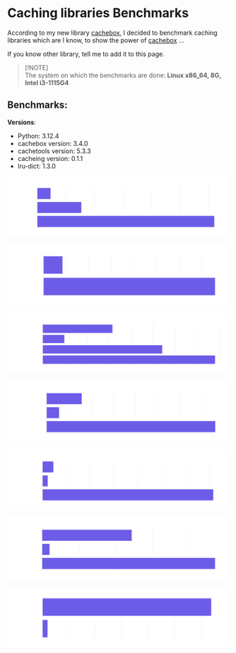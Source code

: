 # Caching libraries Benchmarks
According to my new library [cachebox](https://github.com/awolverp/cachebox), I decided to benchmark caching libraries
which are I know, to show the power of [cachebox](https://github.com/awolverp/cachebox) ...

If you know other library, tell me to add it to this page.

> [!NOTE]\
> The system on which the benchmarks are done: **Linux x86_64, 8G, Intel i3-1115G4**

## Benchmarks:
**Versions**:
- Python: 3.12.4
- cachebox version: 3.4.0
- cachetools version: 5.3.3
- cacheing version: 0.1.1
- lru-dict: 1.3.0

![cache-image](plots/cache.png)

![fifo-image](plots/fifo.png)

![lru-image](plots/lru.png)

![rr-image](plots/rr.png)

![lfu-image](plots/lfu.png)

![ttl-image](plots/ttl.png)

![vttl-image](plots/vttl.png)
